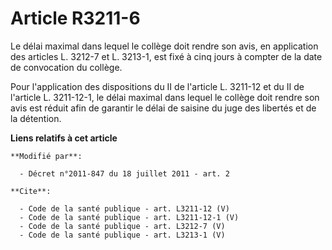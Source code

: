 # Article R3211-6

Le délai maximal dans lequel le collège doit rendre son avis, en application des articles L. 3212-7 et L. 3213-1, est fixé à
cinq jours à compter de la date de convocation du collège. 

Pour l'application des dispositions du II de l'article L. 3211-12 et du II de l'article L. 3211-12-1, le délai maximal dans
lequel le collège doit rendre son avis est réduit afin de garantir le délai de saisine du juge des libertés et de la
détention.

**Liens relatifs à cet article**

	**Modifié par**:

	  - Décret n°2011-847 du 18 juillet 2011 - art. 2

	**Cite**:

	  - Code de la santé publique - art. L3211-12 (V)
	  - Code de la santé publique - art. L3211-12-1 (V)
	  - Code de la santé publique - art. L3212-7 (V)
	  - Code de la santé publique - art. L3213-1 (V)
